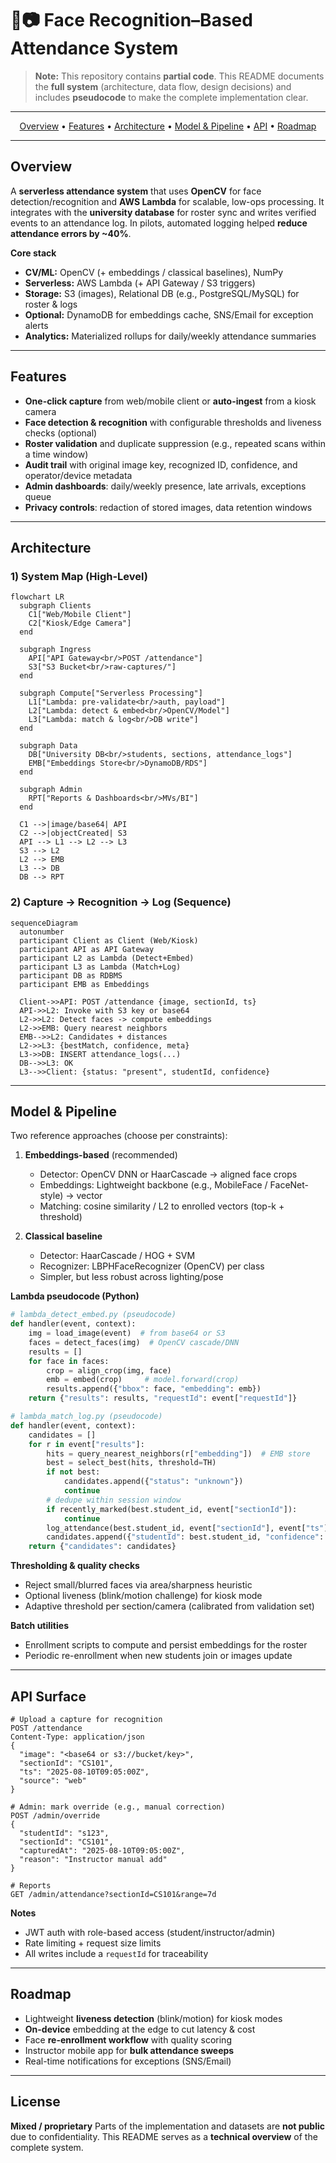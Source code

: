 

# 👤📷 Face Recognition–Based Attendance System

> **Note:** This repository contains **partial code**. This README documents the **full system** (architecture, data flow, design decisions) and includes **pseudocode** to make the complete implementation clear.

---

<p align="center">
  <a href="#overview">Overview</a> •
  <a href="#features">Features</a> •
  <a href="#architecture">Architecture</a> •
  <a href="#model--pipeline">Model & Pipeline</a> •
  <a href="#api-surface">API</a> •
  <a href="#roadmap">Roadmap</a>
</p>

---

## Overview

A **serverless attendance system** that uses **OpenCV** for face detection/recognition and **AWS Lambda** for scalable, low-ops processing. It integrates with the **university database** for roster sync and writes verified events to an attendance log. In pilots, automated logging helped **reduce attendance errors by ~40%**.

**Core stack**
- **CV/ML:** OpenCV (+ embeddings / classical baselines), NumPy
- **Serverless:** AWS Lambda (+ API Gateway / S3 triggers)
- **Storage:** S3 (images), Relational DB (e.g., PostgreSQL/MySQL) for roster & logs
- **Optional:** DynamoDB for embeddings cache, SNS/Email for exception alerts
- **Analytics:** Materialized rollups for daily/weekly attendance summaries

---

## Features

- **One-click capture** from web/mobile client or **auto-ingest** from a kiosk camera
- **Face detection & recognition** with configurable thresholds and liveness checks (optional)
- **Roster validation** and duplicate suppression (e.g., repeated scans within a time window)
- **Audit trail** with original image key, recognized ID, confidence, and operator/device metadata
- **Admin dashboards**: daily/weekly presence, late arrivals, exceptions queue
- **Privacy controls**: redaction of stored images, data retention windows

---

## Architecture

### 1) System Map (High-Level)

```mermaid
flowchart LR
  subgraph Clients
    C1["Web/Mobile Client"]
    C2["Kiosk/Edge Camera"]
  end

  subgraph Ingress
    API["API Gateway<br/>POST /attendance"]
    S3["S3 Bucket<br/>raw-captures/"]
  end

  subgraph Compute["Serverless Processing"]
    L1["Lambda: pre-validate<br/>auth, payload"]
    L2["Lambda: detect & embed<br/>OpenCV/Model"]
    L3["Lambda: match & log<br/>DB write"]
  end

  subgraph Data
    DB["University DB<br/>students, sections, attendance_logs"]
    EMB["Embeddings Store<br/>DynamoDB/RDS"]
  end

  subgraph Admin
    RPT["Reports & Dashboards<br/>MVs/BI"]
  end

  C1 -->|image/base64| API
  C2 -->|objectCreated| S3
  API --> L1 --> L2 --> L3
  S3 --> L2
  L2 --> EMB
  L3 --> DB
  DB --> RPT
```

### 2) Capture → Recognition → Log (Sequence)

```mermaid
sequenceDiagram
  autonumber
  participant Client as Client (Web/Kiosk)
  participant API as API Gateway
  participant L2 as Lambda (Detect+Embed)
  participant L3 as Lambda (Match+Log)
  participant DB as RDBMS
  participant EMB as Embeddings

  Client->>API: POST /attendance {image, sectionId, ts}
  API->>L2: Invoke with S3 key or base64
  L2->>L2: Detect faces -> compute embeddings
  L2->>EMB: Query nearest neighbors
  EMB-->>L2: Candidates + distances
  L2->>L3: {bestMatch, confidence, meta}
  L3->>DB: INSERT attendance_logs(...)
  DB-->>L3: OK
  L3-->>Client: {status: "present", studentId, confidence}
```

---

## Model & Pipeline

Two reference approaches (choose per constraints):

1) **Embeddings-based** (recommended)
   - Detector: OpenCV DNN or HaarCascade → aligned face crops
   - Embeddings: Lightweight backbone (e.g., MobileFace / FaceNet-style) → vector
   - Matching: cosine similarity / L2 to enrolled vectors (top-k + threshold)

2) **Classical baseline**
   - Detector: HaarCascade / HOG + SVM
   - Recognizer: LBPHFaceRecognizer (OpenCV) per class
   - Simpler, but less robust across lighting/pose

**Lambda pseudocode (Python)**

```python
# lambda_detect_embed.py (pseudocode)
def handler(event, context):
    img = load_image(event)  # from base64 or S3
    faces = detect_faces(img)  # OpenCV cascade/DNN
    results = []
    for face in faces:
        crop = align_crop(img, face)
        emb = embed(crop)     # model.forward(crop)
        results.append({"bbox": face, "embedding": emb})
    return {"results": results, "requestId": event["requestId"]}
```

```python
# lambda_match_log.py (pseudocode)
def handler(event, context):
    candidates = []
    for r in event["results"]:
        hits = query_nearest_neighbors(r["embedding"])  # EMB store
        best = select_best(hits, threshold=TH)
        if not best:
            candidates.append({"status": "unknown"})
            continue
        # dedupe within session window
        if recently_marked(best.student_id, event["sectionId"]): 
            continue
        log_attendance(best.student_id, event["sectionId"], event["ts"], event["requestId"])
        candidates.append({"studentId": best.student_id, "confidence": best.score})
    return {"candidates": candidates}
```

**Thresholding & quality checks**
- Reject small/blurred faces via area/sharpness heuristic
- Optional liveness (blink/motion challenge) for kiosk mode
- Adaptive threshold per section/camera (calibrated from validation set)

**Batch utilities**
- Enrollment scripts to compute and persist embeddings for the roster
- Periodic re-enrollment when new students join or images update

---

## API Surface

```http
# Upload a capture for recognition
POST /attendance
Content-Type: application/json
{
  "image": "<base64 or s3://bucket/key>",
  "sectionId": "CS101",
  "ts": "2025-08-10T09:05:00Z",
  "source": "web"
}

# Admin: mark override (e.g., manual correction)
POST /admin/override
{
  "studentId": "s123",
  "sectionId": "CS101",
  "capturedAt": "2025-08-10T09:05:00Z",
  "reason": "Instructor manual add"
}

# Reports
GET /admin/attendance?sectionId=CS101&range=7d
```

**Notes**
- JWT auth with role-based access (student/instructor/admin)
- Rate limiting + request size limits
- All writes include a `requestId` for traceability

---

## Roadmap

- Lightweight **liveness detection** (blink/motion) for kiosk modes
- **On-device** embedding at the edge to cut latency & cost
- Face **re-enrollment workflow** with quality scoring
- Instructor mobile app for **bulk attendance sweeps**
- Real-time notifications for exceptions (SNS/Email)

---

## License

**Mixed / proprietary** 
Parts of the implementation and datasets are **not public** due to confidentiality. This README serves as a **technical overview** of the complete system.
